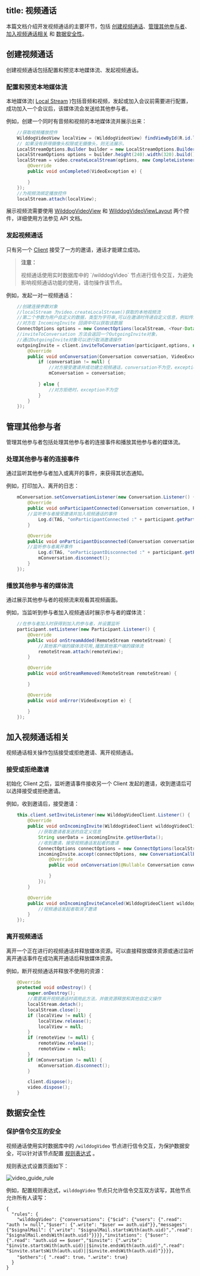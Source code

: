 title: 视频通话
---

本篇文档介绍开发视频通话的主要环节，包括 [创建视频通话](/video/Android/guide/conversation.html#创建视频通话)、[管理其他参与者](/video/Android/guide/conversation.html#管理其他参与者)、[加入视频通话相关](/video/Android/guide/conversation.html#加入视频通话相关) 和 [数据安全性](/video/Android/guide/conversation.html#数据安全性)。

## 创建视频通话

创建视频通话包括配置和预览本地媒体流、发起视频通话。



### 配置和预览本地媒体流

本地媒体流( [Local Stream](/video/Android/guide/core.html#Local-Stream) )包括音频和视频，发起或加入会议前需要进行配置，成功加入一个会议后，该媒体流会发送给其他参与者。

例如，创建一个同时有音频和视频的本地媒体流并展示出来：

```java
    //获取视频播放控件
    WilddogVideoView localView = (WilddogVideoView) findViewById(R.id.local_video_view);
    // 如果没有获得摄像头权限或无摄像头，则无法展示。
    LocalStreamOptions.Builder builder = new LocalStreamOptions.Builder();
    LocalStreamOptions options = builder.height(240).width(320).build();
    localStream = video.createLocalStream(options, new CompleteListener() {
        @Override
        public void onCompleted(VideoException e) {

        }
    });
    //为视频流绑定播放控件
    localStream.attach(localView);
```
展示视频流需要使用 [WilddogVideoView](../api/wilddog-video-view.html) 和 [WilddogVideoViewLayout](../api/wilddog-video-view-layout.html) 两个控件，详细使用方法参见 API 文档。
### 发起视频通话

只有另一个 [Client](/video/Android/guide/core.html#Client) 接受了一方的邀请，通话才能建立成功。

<blockquote class="warning">
  <p><strong>注意：</strong></p>
  视频通话使用实时数据库中的 `/wilddogVideo` 节点进行信令交互，为避免影响视频通话功能的使用，请勿操作该节点。
</blockquote>


例如，发起一对一视频通话：

```java
    //创建连接参数对象
    //localStream 为video.createLocalStream()获取的本地视频流
    //第二个参数为用户自定义的数据，类型为字符串,可以在邀请时传递自定义信息，例如传递邀请者姓名、会议主题等
    //对方在 IncomingInvite 回调中可以获取该数据
    ConnectOptions options = new ConnectOptions(localStream, <Your-Data>);
    //inviteToConversation 方法会返回一个OutgoingInvite对象，
    //通过OutgoingInvite对象可以进行取消邀请操作
    outgoingInvite = client.inviteToConversation(participant,options, new ConversationCallback() {
        @Override
        public void onConversation(Conversation conversation, VideoException exception) {
            if (conversation != null) {
                //对方接受邀请并成功建立视频通话，conversation不为空，exception为空
                mConversation = conversation;
            
            } else {
                //对方拒绝时，exception不为空
            }
        }
    });
```

## 管理其他参与者

管理其他参与者包括处理其他参与者的连接事件和播放其他参与者的媒体流。


### 处理其他参与者的连接事件

通过监听其他参与者加入或离开的事件，来获得其状态通知。

例如，打印加入、离开的日志：

```java
    mConversation.setConversationListener(new Conversation.Listener() {
        @Override
        public void onParticipantConnected(Conversation conversation, Participant participant) {
        //监听参与者接受邀请并加入视频通话的事件
            Log.d(TAG, "onParticipantConnected :" + participant.getParticipantId());
        }

        @Override
        public void onParticipantDisconnected(Conversation conversation, Participant participant) {
        //监听参与者离开事件
            Log.d(TAG, "onParticipantDisconnected :" + participant.getParticipantId());
            mConversation.disconnect();
        }
    });
```

### 播放其他参与者的媒体流

通过展示其他参与者的视频流来观看其视频画面。

例如，当监听到参与者加入视频通话时展示参与者的媒体流：

```java
    //在参与者加入时获得到加入的参与者，并设置监听
    participant.setListener(new Participant.Listener() {
        @Override
        public void onStreamAdded(RemoteStream remoteStream) {
            //其他客户端的媒体流可用,播放其他客户端的媒体流
            remoteStream.attach(remoteView);
        }

        @Override
        public void onStreamRemoved(RemoteStream remoteStream) {

        }

        @Override
        public void onError(VideoException e) {

        }
    });
```

## 加入视频通话相关

视频通话相关操作包括接受或拒绝邀请、离开视频通话。

### 接受或拒绝邀请

初始化 Client 之后，监听邀请事件接收另一个 Client 发起的邀请，收到邀请后可以选择接受或拒绝邀请。

例如，收到邀请后，接受邀请：

```java
    this.client.setInviteListener(new WilddogVideoClient.Listener() {
        @Override
        public void onIncomingInvite(WilddogVideoClient wilddogVideoClient, IncomingInvite incomingInvite) {
            //获取邀请者发送的自定义信息
            String userData = incomingInvite.getUserData();            
            //收到邀请，接受视频通话发起者的邀请
            ConnectOptions connectOptions = new ConnectOptions(localStream, "");
            incomingInvite.accept(connectOptions, new ConversationCallback() {
                @Override
                public void onConversation(@Nullable Conversation conversation, @Nullable VideoException e) {

                }
            });
        }

        @Override
        public void onIncomingInviteCanceled(WilddogVideoClient wilddogVideoClient, IncomingInvite incomingInvite) {
            //视频通话发起者取消了邀请
        }
    });
```

### 离开视频通话

离开一个正在进行的视频通话并释放媒体资源。可以直接释放媒体资源或通过监听离开通话事件在成功离开通话后释放媒体资源。

例如，断开视频通话并释放不使用的资源：

```java
    @Override
    protected void onDestroy() {
        super.onDestroy();
        //需要离开视频通话时调用此方法，并做资源释放和其他自定义操作
        localStream.detach();
        localStream.close();
        if (localView != null) {
            localView.release();
            localView = null;
        }
        if (remoteView != null) {
            remoteView.release();
            remoteView = null;
        }
        if (mConversation != null) {
            mConversation.disconnect();
        }

        client.dispose();
        video.dispose();
    }
```

## 数据安全性

### 保护信令交互的安全

视频通话使用实时数据库中的 `/wilddogVideo` 节点进行信令交互，为保护数据安全，可以针对该节点配置 [规则表达式](/sync/Android/rules/introduce.html) 。

规则表达式设置页面如下：

<img src="/images/video_guide_rule.png" alt="video_guide_rule">

例如，配置规则表达式，`wilddogVideo` 节点只允许信令交互双方读写，其他节点允许所有人读写：

```
{
  "rules": {
    "wilddogVideo": {"conversations": {"$cid": {"users": {".read": "auth != null","$user": {".write": "$user == auth.uid"}},"messages": {"$signalMail": {".write": "$signalMail.startsWith(auth.uid)",".read": "$signalMail.endsWith(auth.uid)"}}}},"invitations": {"$user": {".read": "auth.uid == $user","$invite": {".write": "$invite.startsWith(auth.uid)||$invite.endsWith(auth.uid)",".read": "$invite.startsWith(auth.uid)||$invite.endsWith(auth.uid)"}}}},
    "$others":{ ".read": true，".write": true}
  }
}
```
